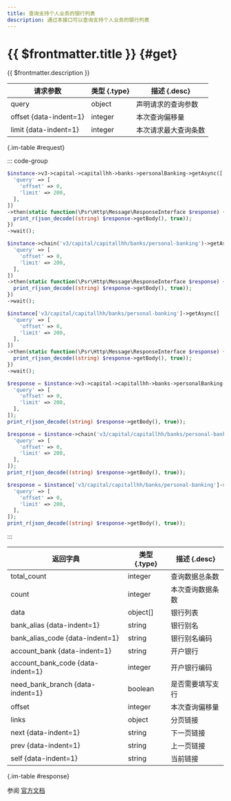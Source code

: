 ```yaml
---
title: 查询支持个人业务的银行列表
description: 通过本接口可以查询支持个人业务的银行列表
---
```


# {{ $frontmatter.title }} {#get}

{{ $frontmatter.description }}

| 请求参数 | 类型 {.type} | 描述 {.desc}
| --- | --- | ---
| query | object | 声明请求的查询参数
| offset {data-indent=1} | integer | 本次查询偏移量
| limit {data-indent=1} | integer | 本次请求最大查询条数

{.im-table #request}

::: code-group

```php [异步纯链式]
$instance->v3->capital->capitallhh->banks->personalBanking->getAsync([
  'query' => [
    'offset' => 0,
    'limit' => 200,
  ],
])
->then(static function(\Psr\Http\Message\ResponseInterface $response) {
  print_r(json_decode((string) $response->getBody(), true));
})
->wait();
```

```php [异步声明式]
$instance->chain('v3/capital/capitallhh/banks/personal-banking')->getAsync([
  'query' => [
    'offset' => 0,
    'limit' => 200,
  ],
])
->then(static function(\Psr\Http\Message\ResponseInterface $response) {
  print_r(json_decode((string) $response->getBody(), true));
})
->wait();
```

```php [异步属性式]
$instance['v3/capital/capitallhh/banks/personal-banking']->getAsync([
  'query' => [
    'offset' => 0,
    'limit' => 200,
  ],
])
->then(static function(\Psr\Http\Message\ResponseInterface $response) {
  print_r(json_decode((string) $response->getBody(), true));
})
->wait();
```

```php [同步纯链式]
$response = $instance->v3->capital->capitallhh->banks->personalBanking->get([
  'query' => [
    'offset' => 0,
    'limit' => 200,
  ],
]);
print_r(json_decode((string) $response->getBody(), true));
```

```php [同步声明式]
$response = $instance->chain('v3/capital/capitallhh/banks/personal-banking')->get([
  'query' => [
    'offset' => 0,
    'limit' => 200,
  ],
]);
print_r(json_decode((string) $response->getBody(), true));
```

```php [同步属性式]
$response = $instance['v3/capital/capitallhh/banks/personal-banking']->get([
  'query' => [
    'offset' => 0,
    'limit' => 200,
  ],
]);
print_r(json_decode((string) $response->getBody(), true));
```

:::

| 返回字典 | 类型 {.type} | 描述 {.desc}
| --- | --- | ---
| total_count | integer | 查询数据总条数
| count | integer | 本次查询数据条数
| data | object[] | 银行列表
| bank_alias {data-indent=1} | string | 银行别名
| bank_alias_code {data-indent=1} | string | 银行别名编码
| account_bank {data-indent=1} | string | 开户银行
| account_bank_code {data-indent=1} | integer | 开户银行编码
| need_bank_branch {data-indent=1} | boolean | 是否需要填写支行
| offset | integer | 本次查询偏移量
| links | object | 分页链接
| next {data-indent=1} | string | 下一页链接
| prev {data-indent=1} | string | 上一页链接
| self {data-indent=1} | string | 当前链接

{.im-table #response}

参阅 [官方文档](https://pay.weixin.qq.com/wiki/doc/apiv3_partner/Offline/apis/chapter11_2_2.shtml)
